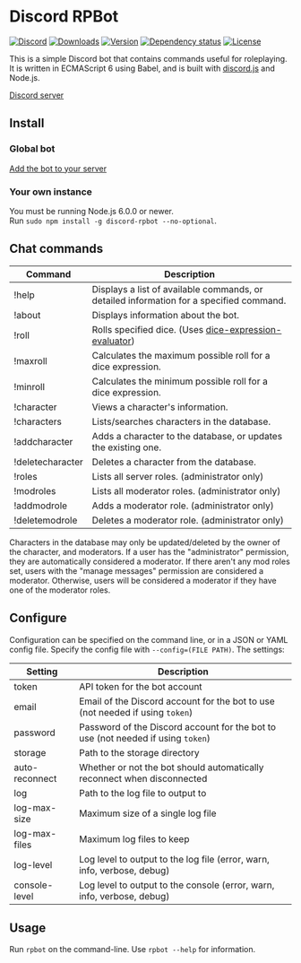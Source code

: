 # Discord RPBot
[![Discord](https://discordapp.com/api/servers/204792270568816640/widget.png)](https://discord.gg/SZMhh2B)
[![Downloads](https://img.shields.io/npm/dt/discord-rpbot.svg)](https://www.npmjs.com/package/discord-rpbot)
[![Version](https://img.shields.io/npm/v/discord-rpbot.svg)](https://www.npmjs.com/package/discord-rpbot)
[![Dependency status](https://david-dm.org/Gawdl3y/discord-rpbot.svg)](https://david-dm.org/Gawdl3y/discord-rpbot)
[![License](https://img.shields.io/npm/l/discord-rpbot.svg)](LICENSE)

This is a simple Discord bot that contains commands useful for roleplaying.
It is written in ECMAScript 6 using Babel, and is built with [discord.js](https://github.com/hydrabolt/discord.js) and Node.js.

[Discord server](https://discord.gg/SZMhh2B)

## Install
### Global bot
[Add the bot to your server](https://discordapp.com/oauth2/authorize?client_id=204353188172660747&scope=bot&permissions=0)

### Your own instance
You must be running Node.js 6.0.0 or newer.  
Run `sudo npm install -g discord-rpbot --no-optional`.

## Chat commands
| Command           | Description                                                                                                   |
|-------------------|---------------------------------------------------------------------------------------------------------------|
| !help             | Displays a list of available commands, or detailed information for a specified command.                       |
| !about            | Displays information about the bot.                                                                           |
| !roll             | Rolls specified dice. (Uses [dice-expression-evaluator](https://github.com/dbkang/dice-expression-evaluator)) |
| !maxroll          | Calculates the maximum possible roll for a dice expression.                                                   |
| !minroll          | Calculates the minimum possible roll for a dice expression.                                                   |
| !character        | Views a character's information.                                                                              |
| !characters       | Lists/searches characters in the database.                                                                    |
| !addcharacter     | Adds a character to the database, or updates the existing one.                                                |
| !deletecharacter  | Deletes a character from the database.                                                                        |
| !roles            | Lists all server roles. (administrator only)                                                                  |
| !modroles         | Lists all moderator roles. (administrator only)                                                               |
| !addmodrole       | Adds a moderator role. (administrator only)                                                                   |
| !deletemodrole    | Deletes a moderator role. (administrator only)                                                                |

Characters in the database may only be updated/deleted by the owner of the character, and moderators.
If a user has the "administrator" permission, they are automatically considered a moderator.
If there aren't any mod roles set, users with the "manage messages" permission are considered a moderator.
Otherwise, users will be considered a moderator if they have one of the moderator roles.

## Configure
Configuration can be specified on the command line, or in a JSON or YAML config file.
Specify the config file with `--config=(FILE PATH)`.
The settings:

| Setting        | Description                                                                      |        
|----------------|----------------------------------------------------------------------------------|
| token          | API token for the bot account                                                    |
| email          | Email of the Discord account for the bot to use (not needed if using `token`)    |
| password       | Password of the Discord account for the bot to use (not needed if using `token`) |
| storage        | Path to the storage directory                                                    |
| auto-reconnect | Whether or not the bot should automatically reconnect when disconnected          |
| log            | Path to the log file to output to                                                |
| log-max-size   | Maximum size of a single log file                                                |
| log-max-files  | Maximum log files to keep                                                        |
| log-level      | Log level to output to the log file (error, warn, info, verbose, debug)          |
| console-level  | Log level to output to the console (error, warn, info, verbose, debug)           |

## Usage
Run `rpbot` on the command-line.
Use `rpbot --help` for information.
